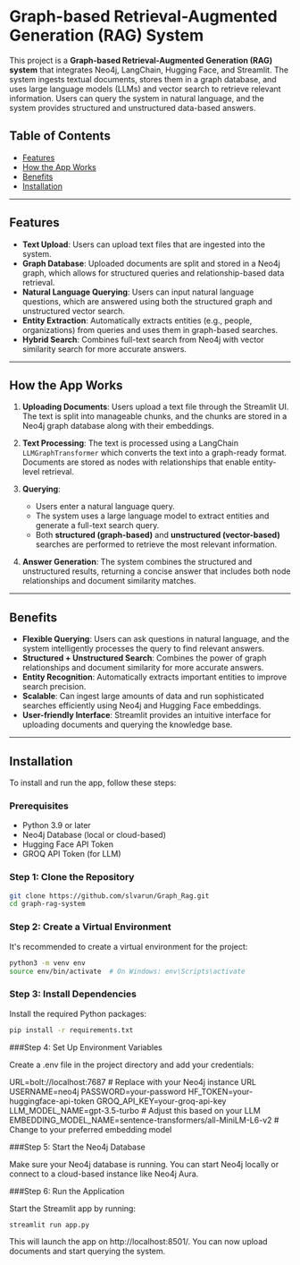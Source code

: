 # Graph-based Retrieval-Augmented Generation (RAG) System

This project is a **Graph-based Retrieval-Augmented Generation (RAG) system** that integrates Neo4j, LangChain, Hugging Face, and Streamlit. The system ingests textual documents, stores them in a graph database, and uses large language models (LLMs) and vector search to retrieve relevant information. Users can query the system in natural language, and the system provides structured and unstructured data-based answers.

## Table of Contents
- [Features](#features)
- [How the App Works](#how-the-app-works)
- [Benefits](#benefits)
- [Installation](#installation)

---

## Features

- **Text Upload**: Users can upload text files that are ingested into the system.
- **Graph Database**: Uploaded documents are split and stored in a Neo4j graph, which allows for structured queries and relationship-based data retrieval.
- **Natural Language Querying**: Users can input natural language questions, which are answered using both the structured graph and unstructured vector search.
- **Entity Extraction**: Automatically extracts entities (e.g., people, organizations) from queries and uses them in graph-based searches.
- **Hybrid Search**: Combines full-text search from Neo4j with vector similarity search for more accurate answers.

---

## How the App Works

1. **Uploading Documents**: Users upload a text file through the Streamlit UI. The text is split into manageable chunks, and the chunks are stored in a Neo4j graph database along with their embeddings.
   
2. **Text Processing**: The text is processed using a LangChain `LLMGraphTransformer` which converts the text into a graph-ready format. Documents are stored as nodes with relationships that enable entity-level retrieval.

3. **Querying**:
   - Users enter a natural language query.
   - The system uses a large language model to extract entities and generate a full-text search query.
   - Both **structured (graph-based)** and **unstructured (vector-based)** searches are performed to retrieve the most relevant information.

4. **Answer Generation**: The system combines the structured and unstructured results, returning a concise answer that includes both node relationships and document similarity matches.

---

## Benefits

- **Flexible Querying**: Users can ask questions in natural language, and the system intelligently processes the query to find relevant answers.
- **Structured + Unstructured Search**: Combines the power of graph relationships and document similarity for more accurate answers.
- **Entity Recognition**: Automatically extracts important entities to improve search precision.
- **Scalable**: Can ingest large amounts of data and run sophisticated searches efficiently using Neo4j and Hugging Face embeddings.
- **User-friendly Interface**: Streamlit provides an intuitive interface for uploading documents and querying the knowledge base.

---

## Installation

To install and run the app, follow these steps:

### Prerequisites

- Python 3.9 or later
- Neo4j Database (local or cloud-based)
- Hugging Face API Token
- GROQ API Token (for LLM)

### Step 1: Clone the Repository

```bash
git clone https://github.com/slvarun/Graph_Rag.git
cd graph-rag-system
```
### Step 2: Create a Virtual Environment

It's recommended to create a virtual environment for the project:

```bash
python3 -m venv env
source env/bin/activate  # On Windows: env\Scripts\activate
```

### Step 3: Install Dependencies

Install the required Python packages:


```bash
pip install -r requirements.txt
```

###Step 4: Set Up Environment Variables

Create a .env file in the project directory and add your credentials:

URL=bolt://localhost:7687  # Replace with your Neo4j instance URL
USERNAME=neo4j
PASSWORD=your-password
HF_TOKEN=your-huggingface-api-token
GROQ_API_KEY=your-groq-api-key
LLM_MODEL_NAME=gpt-3.5-turbo  # Adjust this based on your LLM
EMBEDDING_MODEL_NAME=sentence-transformers/all-MiniLM-L6-v2  # Change to your preferred embedding model


###Step 5: Start the Neo4j Database

Make sure your Neo4j database is running. You can start Neo4j locally or connect to a cloud-based instance like Neo4j Aura.

###Step 6: Run the Application

Start the Streamlit app by running:
```bash
streamlit run app.py
```

This will launch the app on http://localhost:8501/. You can now upload documents and start querying the system.

